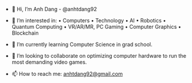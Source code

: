 - 👋 Hi, I’m Anh Dang - @anhtdang92

- 👀 I’m interested in: 
      • Computers
      • Technology
      • AI
      • Robotics
      • Quantum Computing
      • VR/AR/MR, PC Gaming
      • Computer Graphics
      • Blockchain
      
- 🌱 I’m currently learning Computer Science in grad school.

- 💞️ I’m looking to collaborate on optimizing computer hardware to run the most demanding video games.

- 📫 How to reach me: anhtdang92@gmail.com
